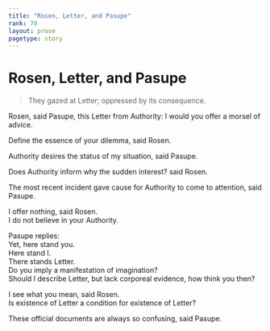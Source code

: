 ```yaml
---
title: "Rosen, Letter, and Pasupe"
rank: 70
layout: prose
pagetype: story
---
```


# Rosen, Letter, and Pasupe        
         
> They gazed at Letter; oppressed by its consequence.    
    
Rosen, said Pasupe, this Letter from Authority: I would you offer a morsel of advice.     
        
Define the essence of your dilemma, said Rosen.        
        
Authority desires the status of my situation, said Pasupe.        
        
Does Authority inform why the sudden interest? said Rosen.        
        
The most recent incident gave cause for Authority to come to attention, said Pasupe.        
        
I offer nothing, said Rosen.        
I do not believe in your Authority.        
        
Pasupe replies:         
Yet, here stand you.        
Here stand I.        
There stands Letter.        
Do you imply a manifestation of imagination?        
Should I describe Letter, but lack corporeal evidence, how think you then?        
        
I see what you mean, said Rosen.        
Is existence of Letter a condition for existence of Letter?        
        
These official documents are always so confusing, said Pasupe.        
   
  
  
